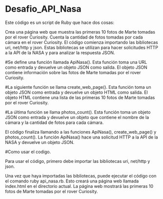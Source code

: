 # Desafio_API_Nasa

Este código es un script de Ruby que hace dos cosas:

Crea una página web que muestra las primeras 10 fotos de Marte tomadas por el rover Curiosity.
Cuenta la cantidad de fotos tomadas por cada cámara en el rover Curiosity.
El código comienza importando las bibliotecas uri, net/http y json. 
Estas bibliotecas se utilizan para hacer solicitudes HTTP a la API de la NASA y para analizar la respuesta JSON.

#Se define una función llamada ApiNasa(). 
Esta función toma una URL como entrada y devuelve un objeto JSON como salida. 
El objeto JSON contiene información sobre las fotos de Marte tomadas por el rover Curiosity.

#La siguiente función se llama create_web_page(). 
Esta función toma un objeto JSON como entrada y devuelve un objeto HTML como salida. 
El objeto HTML contiene una lista de las primeras 10 fotos de Marte tomadas por el rover Curiosity.

#La última función se llama photos_count(). 
Esta función toma un objeto JSON como entrada y devuelve un objeto que contiene el nombre de la cámara y la cantidad de fotos para cada cámara.

El código finaliza llamando a las funciones ApiNasa(), create_web_page() y photos_count(). 
La función ApiNasa() hace una solicitud HTTP a la API de la NASA y devuelve un objeto JSON. 

#Como usar el codigo.

Para usar el código, primero debe importar las bibliotecas uri, net/http y json. 

Una vez que haya importadas las bibliotecas, puede ejecutar el código con el comando ruby api_nasa.rb. 
Esto creará una página web llamada index.html en el directorio actual.
La página web mostrará las primeras 10 fotos de Marte tomadas por el rover Curiosity.



